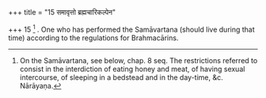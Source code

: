 +++
title = "15 समावृत्तो ब्रह्मचारिकल्पेन"

+++
15 [^7] . One who has performed the Samāvartana (should live during that time) according to the regulations for Brahmacārins.


[^7]:  On the Samāvartana, see below, chap. 8 seq. The restrictions referred to consist in the interdiction of eating honey and meat, of having sexual intercourse, of sleeping in a bedstead and in the day-time, &c. Nārāyaṇa.
